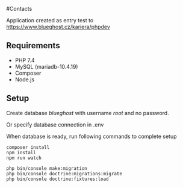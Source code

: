 #Contacts

Application created as entry test to https://www.blueghost.cz/kariera/phpdev

## Requirements

- PHP 7.4
- MySQL (mariadb-10.4.19)
- Composer
- Node.js

## Setup

Create database *blueghost* with username *root* and no password.

Or specify database connection in .env

When database is ready, run following commands to complete setup

    composer install
    npm install
    npm run watch
    
    php bin/console make:migration
    php bin/console doctrine:migrations:migrate
    php bin/console doctrine:fixtures:load